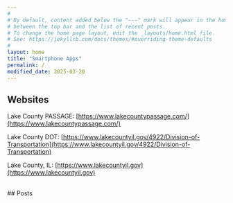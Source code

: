 ```yaml
---
#
# By default, content added below the "---" mark will appear in the home page
# between the top bar and the list of recent posts.
# To change the home page layout, edit the _layouts/home.html file.
# See: https://jekyllrb.com/docs/themes/#overriding-theme-defaults
#
layout: home
title: "Smartphone Apps"
permalink: /
modified_date: 2025-03-20
---
```


## Websites
Lake County PASSAGE: [https://www.lakecountypassage.com/](https://www.lakecountypassage.com/)

Lake County DOT: [https://www.lakecountyil.gov/4922/Division-of-Transportation](https://www.lakecountyil.gov/4922/Division-of-Transportation)

Lake County, IL: [https://www.lakecountyil.gov](https://www.lakecountyil.gov)

<br>
## Posts